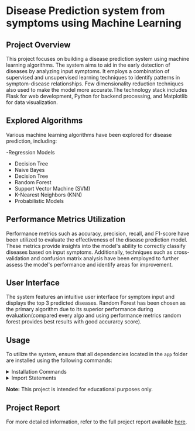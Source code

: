# Disease Prediction system  from symptoms  using Machine Learning

## Project Overview
This project focuses on building a disease prediction system using machine learning algorithms. The system aims to aid in the early detection of diseases by analyzing input symptoms. It employs a combination of supervised and unsupervised learning techniques to identify patterns in symptom-disease relationships. Few dimensionality reduction techniques also used to make the model more accurate.The technology stack includes Flask for web development, Python for backend processing, and Matplotlib for data visualization.

## Explored Algorithms
Various machine learning algorithms have been explored for disease prediction, including:

-Regression Models
- Decision Tree
- Naive Bayes
- Decision Tree
- Random Forest
- Support Vector Machine (SVM)
- K-Nearest Neighbors (KNN)
- Probabilistic Models

## Performance Metrics Utilization
Performance metrics such as accuracy, precision, recall, and F1-score have been utilized to evaluate the effectiveness of the disease prediction model. These metrics provide insights into the model's ability to correctly classify diseases based on input symptoms. Additionally, techniques such as cross-validation and confusion matrix analysis have been employed to further assess the model's performance and identify areas for improvement.

## User Interface
The system features an intuitive user interface for symptom input and displays the top 3 predicted diseases. Random Forest has been chosen as the primary algorithm due to its superior performance during evaluation(compared every algo and using performance metrics random forest provides best results with good accurarcy score).

## Usage
To utilize the system, ensure that all dependencies located in the `app` folder are installed using the following commands:

<details>
<summary>Installation Commands</summary>

```bash
pip install -r requirements.txt
python app.py
```
</details>
<details>
<summary>Import Statements</summary>
  
```bash
import numpy as np
import pandas as pd
import matplotlib.pyplot as plt
import seaborn as sns
from sklearn.model_selection import train_test_split
from sklearn.ensemble import RandomForestClassifier
from sklearn.metrics import accuracy_score, precision_score, recall_score, f1_score, confusion_matrix
from flask import Flask, request, jsonify, render_template
```
</details>


**Note:** This project is intended for educational purposes only.

## Project Report
For more detailed information, refer to the full project report available [here](link_to_report).




